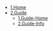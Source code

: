 * [1.Home](/)
* [2.Guide](/guide.md)
    * [1.Guide-Home](/zh-cn/)
    * [2.Guide-Info](/zh-cn/guide.md)